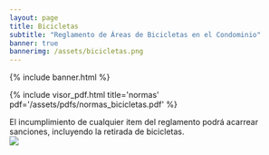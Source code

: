 ```yaml
---
layout: page
title: Bicicletas
subtitle: "Reglamento de Áreas de Bicicletas en el Condominio"
banner: true
bannerimg: /assets/bicicletas.png
---
```


{% include banner.html %}


{% include visor_pdf.html
	title='normas'
	pdf='/assets/pdfs/normas_bicicletas.pdf'
%}


<div class="alert alert-danger shadow mt-2"><i class="fas fa-exclamation-triangle"></i> El incumplimiento de cualquier item del reglamento podrá acarrear sanciones, incluyendo la retirada de bicicletas.</div>


<div class="col-10 col-md-6 mx-auto mt-4">
	<img src="{{ '/assets/responsabilidad_bicicletas.png' | relative_url }}" class="img-fluid d-block">
</div>